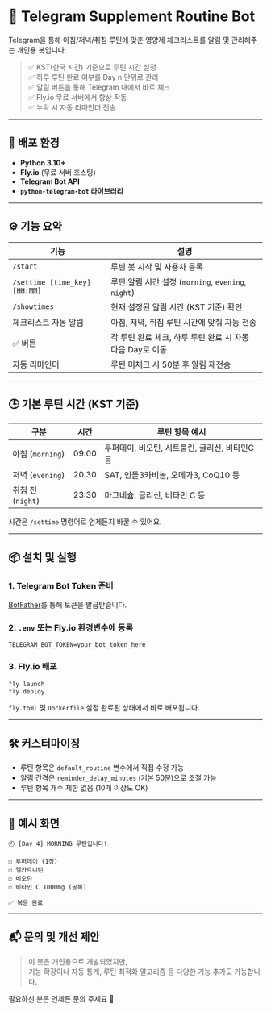 # 🧠 Telegram Supplement Routine Bot

Telegram을 통해 아침/저녁/취침 루틴에 맞춘 영양제 체크리스트를 알림 및 관리해주는 개인용 봇입니다.

> ✅ KST(한국 시간) 기준으로 루틴 시간 설정  
> ✅ 하루 루틴 완료 여부를 Day n 단위로 관리  
> ✅ 알림 버튼을 통해 Telegram 내에서 바로 체크  
> ✅ Fly.io 무료 서버에서 항상 작동  
> ✅ 누락 시 자동 리마인더 전송

---

## 🚀 배포 환경

- **Python 3.10+**
- **Fly.io** (무료 서버 호스팅)
- **Telegram Bot API**
- **`python-telegram-bot` 라이브러리**

---

## ⚙️ 기능 요약

| 기능 | 설명 |
|------|------|
| `/start` | 루틴 봇 시작 및 사용자 등록 |
| `/settime [time_key] [HH:MM]` | 루틴 알림 시간 설정 (`morning`, `evening`, `night`) |
| `/showtimes` | 현재 설정된 알림 시간 (KST 기준) 확인 |
| 체크리스트 자동 알림 | 아침, 저녁, 취침 루틴 시간에 맞춰 자동 전송 |
| ✅ 버튼 | 각 루틴 완료 체크, 하루 루틴 완료 시 자동 다음 Day로 이동 |
| 자동 리마인더 | 루틴 미체크 시 50분 후 알림 재전송 |

---

## 🕒 기본 루틴 시간 (KST 기준)

| 구분 | 시간 | 루틴 항목 예시 |
|------|------|----------------|
| 아침 (`morning`) | 09:00 | 투퍼데이, 비오틴, 시트룰린, 글리신, 비타민C 등 |
| 저녁 (`evening`) | 20:30 | SAT, 인돌3카비놀, 오메가3, CoQ10 등 |
| 취침 전 (`night`) | 23:30 | 마그네슘, 글리신, 비타민 C 등 |

시간은 `/settime` 명령어로 언제든지 바꿀 수 있어요.

---

## 📦 설치 및 실행

### 1. Telegram Bot Token 준비
[BotFather](https://t.me/BotFather)를 통해 토큰을 발급받습니다.

### 2. `.env` 또는 Fly.io 환경변수에 등록

```
TELEGRAM_BOT_TOKEN=your_bot_token_here
```

### 3. Fly.io 배포

```bash
fly launch
fly deploy
```

`fly.toml` 및 `Dockerfile` 설정 완료된 상태에서 바로 배포됩니다.

---

## 🛠️ 커스터마이징

- 루틴 항목은 `default_routine` 변수에서 직접 수정 가능
- 알림 간격은 `reminder_delay_minutes` (기본 50분)으로 조절 가능
- 루틴 항목 개수 제한 없음 (10개 이상도 OK)

---

## 👀 예시 화면

```
🕘 [Day 4] MORNING 루틴입니다!

☑️ 투퍼데이 (1정)
☑️ 엘카르니틴
☑️ 비오틴
☑️ 비타민 C 1000mg (공복)

✅ 복용 완료
```

---

## 📬 문의 및 개선 제안

> 이 봇은 개인용으로 개발되었지만,  
> 기능 확장이나 자동 통계, 루틴 최적화 알고리즘 등 다양한 기능 추가도 가능합니다.

필요하신 분은 언제든 문의 주세요 🙌
